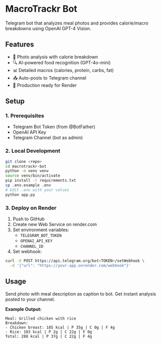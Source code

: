 # MacroTrackr Bot

Telegram bot that analyzes meal photos and provides calorie/macro breakdowns using OpenAI GPT-4 Vision.

## Features

- 📸 Photo analysis with calorie breakdown
- 🔍 AI-powered food recognition (GPT-4o-mini)
- 📊 Detailed macros (calories, protein, carbs, fat)
- 📤 Auto-posts to Telegram channel
- 🚀 Production ready for Render

## Setup

### 1. Prerequisites
- Telegram Bot Token (from @BotFather)
- OpenAI API Key
- Telegram Channel (bot as admin)

### 2. Local Development
```bash
git clone <repo>
cd macrotrackr-bot
python -m venv venv
source venv/bin/activate
pip install -r requirements.txt
cp .env.example .env
# Edit .env with your values
python app.py
```

### 3. Deploy on Render
1. Push to GitHub
2. Create new Web Service on render.com
3. Set environment variables:
   - `TELEGRAM_BOT_TOKEN`
   - `OPENAI_API_KEY` 
   - `CHANNEL_ID`
4. Set webhook:
```bash
curl -X POST https://api.telegram.org/bot<TOKEN>/setWebhook \
  -d '{"url": "https://your-app.onrender.com/webhook"}'
```

## Usage

Send photo with meal description as caption to bot. Get instant analysis posted to your channel.

**Example Output:**
```
Meal: Grilled chicken with rice
Breakdown:
- Chicken breast: 185 kcal | P 35g | C 0g | F 4g
- Rice: 103 kcal | P 2g | C 22g | F 0g
Total: 288 kcal | P 37g | C 22g | F 4g
```